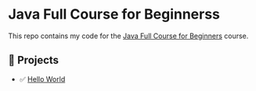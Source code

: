 # Java Full Course for Beginnerss

This repo contains my code for the [Java Full Course for Beginners](https://www.youtube.com/watch?v=eIrMbAQSU34) course.

## 🧩 Projects

- ✅ [Hello World](projects/HelloWorld/src/com/max/Main.java)
